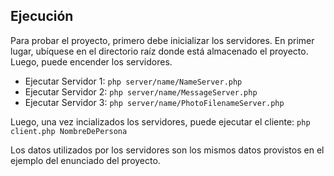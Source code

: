 ## Ejecución
Para probar el proyecto, primero debe inicializar los servidores. 
En primer lugar, ubíquese en el directorio raíz donde está almacenado el proyecto. Luego, puede encender los servidores.
* Ejecutar Servidor 1: `php server/name/NameServer.php` 
* Ejecutar Servidor 2: `php server/name/MessageServer.php` 
* Ejecutar Servidor 3: `php server/name/PhotoFilenameServer.php`

Luego, una vez incializados los servidores, puede ejecutar el cliente:
`php client.php NombreDePersona`

Los datos utilizados por los servidores son los mismos datos provistos en el ejemplo del enunciado del proyecto.